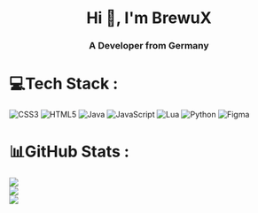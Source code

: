 <h1 align="center">Hi 👋, I'm BrewuX</h1>
<h3 align="center">A Developer from Germany</h3>

<p align="left">
</p>


# 💻Tech Stack :
![CSS3](https://img.shields.io/badge/css3-%231572B6.svg?style=for-the-badge&logo=css3&logoColor=white) ![HTML5](https://img.shields.io/badge/html5-%23E34F26.svg?style=for-the-badge&logo=html5&logoColor=white) ![Java](https://img.shields.io/badge/java-%23ED8B00.svg?style=for-the-badge&logo=java&logoColor=white) ![JavaScript](https://img.shields.io/badge/javascript-%23323330.svg?style=for-the-badge&logo=javascript&logoColor=%23F7DF1E) ![Lua](https://img.shields.io/badge/lua-%232C2D72.svg?style=for-the-badge&logo=lua&logoColor=white) ![Python](https://img.shields.io/badge/python-3670A0?style=for-the-badge&logo=python&logoColor=ffdd54) ![Figma](https://img.shields.io/badge/figma-%23F24E1E.svg?style=for-the-badge&logo=figma&logoColor=white)
# 📊GitHub Stats :
![](https://github-readme-stats.vercel.app/api?username=BrewuX&theme=radical&hide_border=false&include_all_commits=false&count_private=false)<br/>
![](https://github-readme-streak-stats.herokuapp.com/?user=BrewuX&theme=radical&hide_border=false)<br/>
![](https://github-readme-stats.vercel.app/api/top-langs/?username=BrewuX&theme=radical&hide_border=false&include_all_commits=false&count_private=false&layout=compact)


